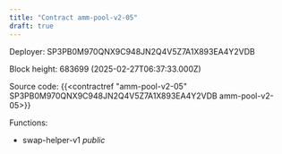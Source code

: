 ```yaml
---
title: "Contract amm-pool-v2-05"
draft: true
---
```

Deployer: SP3PB0M970QNX9C948JN2Q4V5Z7A1X893EA4Y2VDB


 



Block height: 683699 (2025-02-27T06:37:33.000Z)

Source code: {{<contractref "amm-pool-v2-05" SP3PB0M970QNX9C948JN2Q4V5Z7A1X893EA4Y2VDB amm-pool-v2-05>}}

Functions:

* swap-helper-v1 _public_
